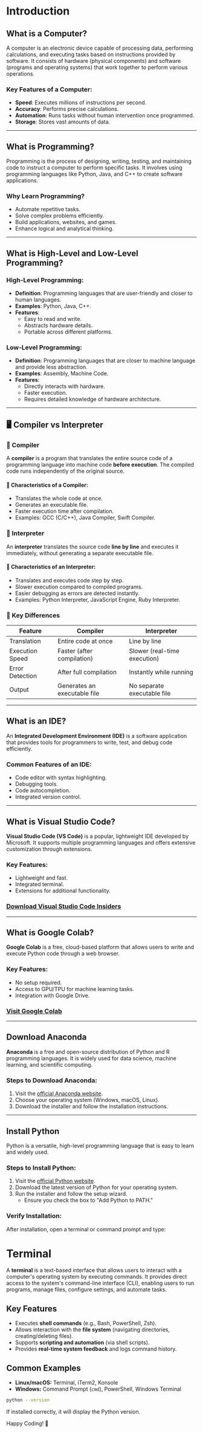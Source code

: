 # Introduction

## What is a Computer?
A computer is an electronic device capable of processing data, performing calculations, and executing tasks based on instructions provided by software. It consists of hardware (physical components) and software (programs and operating systems) that work together to perform various operations.

### Key Features of a Computer:
- **Speed**: Executes millions of instructions per second.
- **Accuracy**: Performs precise calculations.
- **Automation**: Runs tasks without human intervention once programmed.
- **Storage**: Stores vast amounts of data.

---

## What is Programming?
Programming is the process of designing, writing, testing, and maintaining code to instruct a computer to perform specific tasks. It involves using programming languages like Python, Java, and C++ to create software applications.

### Why Learn Programming?
- Automate repetitive tasks.
- Solve complex problems efficiently.
- Build applications, websites, and games.
- Enhance logical and analytical thinking.

---

## What is High-Level and Low-Level Programming?
### High-Level Programming:
- **Definition**: Programming languages that are user-friendly and closer to human languages.
- **Examples**: Python, Java, C++.
- **Features**:
  - Easy to read and write.
  - Abstracts hardware details.
  - Portable across different platforms.

### Low-Level Programming:
- **Definition**: Programming languages that are closer to machine language and provide less abstraction.
- **Examples**: Assembly, Machine Code.
- **Features**:
  - Directly interacts with hardware.
  - Faster execution.
  - Requires detailed knowledge of hardware architecture.

---
## 🖥️ Compiler vs Interpreter  

### 🔹 Compiler  
A **compiler** is a program that translates the entire source code of a programming language into machine code **before execution**. The compiled code runs independently of the original source.  

#### 🔸 Characteristics of a Compiler:  
- Translates the whole code at once.  
- Generates an executable file.  
- Faster execution time after compilation.  
- Examples: GCC (C/C++), Java Compiler, Swift Compiler.  

### 🔹 Interpreter  
An **interpreter** translates the source code **line by line** and executes it immediately, without generating a separate executable file.  

#### 🔸 Characteristics of an Interpreter:  
- Translates and executes code step by step.  
- Slower execution compared to compiled programs.  
- Easier debugging as errors are detected instantly.  
- Examples: Python Interpreter, JavaScript Engine, Ruby Interpreter.  

### 🔄 Key Differences  
| Feature        | Compiler         | Interpreter      |  
|---------------|----------------|----------------|  
| Translation   | Entire code at once | Line by line |  
| Execution Speed | Faster (after compilation) | Slower (real-time execution) |  
| Error Detection | After full compilation | Instantly while running |  
| Output        | Generates an executable file | No separate executable file |  

---

## What is an IDE?
An **Integrated Development Environment (IDE)** is a software application that provides tools for programmers to write, test, and debug code efficiently.

### Common Features of an IDE:
- Code editor with syntax highlighting.
- Debugging tools.
- Code autocompletion.
- Integrated version control.

---

## What is Visual Studio Code?
**Visual Studio Code (VS Code)** is a popular, lightweight IDE developed by Microsoft. It supports multiple programming languages and offers extensive customization through extensions.

### Key Features:
- Lightweight and fast.
- Integrated terminal.
- Extensions for additional functionality.

### [Download Visual Studio Code Insiders](https://code.visualstudio.com/insiders/)

---

## What is Google Colab?
**Google Colab** is a free, cloud-based platform that allows users to write and execute Python code through a web browser.

### Key Features:
- No setup required.
- Access to GPU/TPU for machine learning tasks.
- Integration with Google Drive.

### [Visit Google Colab](https://colab.research.google.com/)

---

## Download Anaconda
**Anaconda** is a free and open-source distribution of Python and R programming languages. It is widely used for data science, machine learning, and scientific computing.

### Steps to Download Anaconda:
1. Visit the [official Anaconda website](https://www.anaconda.com/products/distribution).
2. Choose your operating system (Windows, macOS, Linux).
3. Download the installer and follow the installation instructions.

---

## Install Python
Python is a versatile, high-level programming language that is easy to learn and widely used.

### Steps to Install Python:
1. Visit the [official Python website](https://www.python.org/).
2. Download the latest version of Python for your operating system.
3. Run the installer and follow the setup wizard.
   - Ensure you check the box to "Add Python to PATH."

### Verify Installation:
After installation, open a terminal or command prompt and type:

# Terminal

A **terminal** is a text-based interface that allows users to interact with a computer's operating system by executing commands. It provides direct access to the system's command-line interface (CLI), enabling users to run programs, manage files, configure settings, and automate tasks.

## Key Features
- Executes **shell commands** (e.g., Bash, PowerShell, Zsh).
- Allows interaction with the **file system** (navigating directories, creating/deleting files).
- Supports **scripting and automation** (via shell scripts).
- Provides **real-time system feedback** and logs command history.

## Common Examples
- **Linux/macOS:** Terminal, iTerm2, Konsole
- **Windows:** Command Prompt (`cmd`), PowerShell, Windows Terminal

```bash
python --version
```
If installed correctly, it will display the Python version.

Happy Coding! 🚀  


